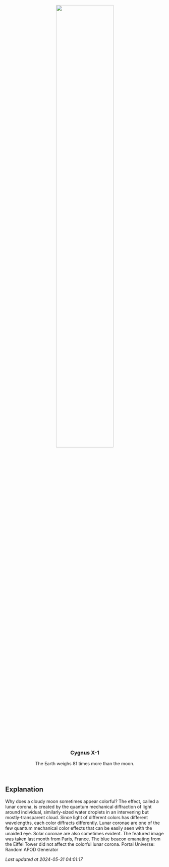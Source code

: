 <p align='center'>
    <img src='https://apod.nasa.gov/apod/image/2405/EiffelCorona_Binotto_960.jpg' width='60%' />
    <h3 align="center">Cygnus X-1</h3>
    <p align="center">The Earth weighs 81 times more than the moon.</p>
</p>
<br/>

Explanation
--
Why does a cloudy moon sometimes appear colorful? The effect, called a lunar corona, is created by the quantum mechanical diffraction of light around individual, similarly-sized water droplets in an intervening but mostly-transparent cloud. Since light of different colors has different wavelengths, each color diffracts differently. Lunar coronae are one of the few  quantum mechanical color effects that can be easily seen with the unaided eye.  Solar coronae are also sometimes evident. The featured image was taken last month from Paris, France.  The blue beacon emanating from the Eiffel Tower did not affect the colorful lunar corona.   Portal Universe: Random APOD Generator


*Last updated at 2024-05-31 04:01:17*
